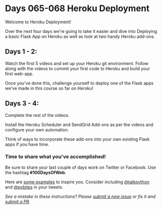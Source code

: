 # Days 065-068 Heroku Deployment

Welcome to Heroku Deployment!

Over the next four days we're going to take it easier and dive into Deploying a basic Flask App on Heroku as well as look at two handy Heroku add-ons.

## Days 1 - 2: 

Watch the first 5 videos and set up your Heroku git environment. Follow along with the videos to commit your first code to Heroku and build your first web-app.

Once you've done this, challenge yourself to deploy one of the Flask apps we've made in this course so far on Heroku!


## Days 3 - 4: 

Complete the rest of the videos.

Install the Heroku Scheduler and SendGrid Add-ons as per the videos and configure your own automation.

Think of ways to incorporate these add-ons into your own existing Flask apps if you have time.


### Time to share what you've accomplished!

Be sure to share your last couple of days work on Twitter or Facebook. Use the hashtag **#100DaysOfWeb**. 

Here are [some examples](https://twitter.com/search?q=%23100DaysOfCode) to inspire you. Consider including [@talkpython](https://twitter.com/talkpython) and [@pybites](https://twitter.com/pybites) in your tweets.

*See a mistake in these instructions? Please [submit a new issue](https://github.com/talkpython/100daysofweb-with-python-course/issues) or fix it and [submit a PR](https://github.com/talkpython/100daysofweb-with-python-course/pulls).*
